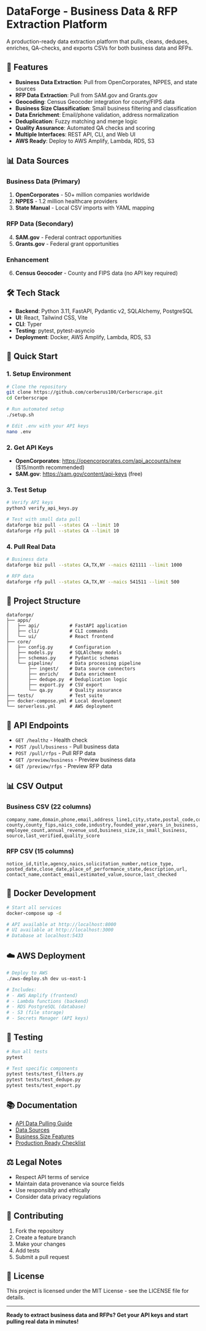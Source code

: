 # DataForge - Business Data & RFP Extraction Platform

A production-ready data extraction platform that pulls, cleans, dedupes, enriches, QA-checks, and exports CSVs for both business data and RFPs.

## 🚀 Features

- **Business Data Extraction**: Pull from OpenCorporates, NPPES, and state sources
- **RFP Data Extraction**: Pull from SAM.gov and Grants.gov
- **Geocoding**: Census Geocoder integration for county/FIPS data
- **Business Size Classification**: Small business filtering and classification
- **Data Enrichment**: Email/phone validation, address normalization
- **Deduplication**: Fuzzy matching and merge logic
- **Quality Assurance**: Automated QA checks and scoring
- **Multiple Interfaces**: REST API, CLI, and Web UI
- **AWS Ready**: Deploy to AWS Amplify, Lambda, RDS, S3

## 📊 Data Sources

### Business Data (Primary)
1. **OpenCorporates** - 50+ million companies worldwide
2. **NPPES** - 1.2 million healthcare providers
3. **State Manual** - Local CSV imports with YAML mapping

### RFP Data (Secondary)
4. **SAM.gov** - Federal contract opportunities
5. **Grants.gov** - Federal grant opportunities

### Enhancement
6. **Census Geocoder** - County and FIPS data (no API key required)

## 🛠️ Tech Stack

- **Backend**: Python 3.11, FastAPI, Pydantic v2, SQLAlchemy, PostgreSQL
- **UI**: React, Tailwind CSS, Vite
- **CLI**: Typer
- **Testing**: pytest, pytest-asyncio
- **Deployment**: Docker, AWS Amplify, Lambda, RDS, S3

## 🚀 Quick Start

### 1. Setup Environment
```bash
# Clone the repository
git clone https://github.com/cerberus100/Cerberscrape.git
cd Cerberscrape

# Run automated setup
./setup.sh

# Edit .env with your API keys
nano .env
```

### 2. Get API Keys
- **OpenCorporates**: https://opencorporates.com/api_accounts/new ($15/month recommended)
- **SAM.gov**: https://sam.gov/content/api-keys (free)

### 3. Test Setup
```bash
# Verify API keys
python3 verify_api_keys.py

# Test with small data pull
dataforge biz pull --states CA --limit 10
dataforge rfp pull --states CA --limit 10
```

### 4. Pull Real Data
```bash
# Business data
dataforge biz pull --states CA,TX,NY --naics 621111 --limit 1000

# RFP data
dataforge rfp pull --states CA,TX,NY --naics 541511 --limit 500
```

## 📁 Project Structure

```
dataforge/
├── apps/
│   ├── api/           # FastAPI application
│   ├── cli/           # CLI commands
│   └── ui/            # React frontend
├── core/
│   ├── config.py      # Configuration
│   ├── models.py      # SQLAlchemy models
│   ├── schemas.py     # Pydantic schemas
│   └── pipeline/      # Data processing pipeline
│       ├── ingest/    # Data source connectors
│       ├── enrich/    # Data enrichment
│       ├── dedupe.py  # Deduplication logic
│       ├── export.py  # CSV export
│       └── qa.py      # Quality assurance
├── tests/             # Test suite
├── docker-compose.yml # Local development
└── serverless.yml     # AWS deployment
```

## 🔧 API Endpoints

- `GET /healthz` - Health check
- `POST /pull/business` - Pull business data
- `POST /pull/rfps` - Pull RFP data
- `GET /preview/business` - Preview business data
- `GET /preview/rfps` - Preview RFP data

## 📊 CSV Output

### Business CSV (22 columns)
```
company_name,domain,phone,email,address_line1,city,state,postal_code,country,
county,county_fips,naics_code,industry,founded_year,years_in_business,
employee_count,annual_revenue_usd,business_size,is_small_business,
source,last_verified,quality_score
```

### RFP CSV (15 columns)
```
notice_id,title,agency,naics,solicitation_number,notice_type,
posted_date,close_date,place_of_performance_state,description,url,
contact_name,contact_email,estimated_value,source,last_checked
```

## 🐳 Docker Development

```bash
# Start all services
docker-compose up -d

# API available at http://localhost:8000
# UI available at http://localhost:3000
# Database at localhost:5433
```

## ☁️ AWS Deployment

```bash
# Deploy to AWS
./aws-deploy.sh dev us-east-1

# Includes:
# - AWS Amplify (frontend)
# - Lambda functions (backend)
# - RDS PostgreSQL (database)
# - S3 (file storage)
# - Secrets Manager (API keys)
```

## 🧪 Testing

```bash
# Run all tests
pytest

# Test specific components
pytest tests/test_filters.py
pytest tests/test_dedupe.py
pytest tests/test_export.py
```

## 📚 Documentation

- [API Data Pulling Guide](API_DATA_PULLING_GUIDE.md)
- [Data Sources](DATA_SOURCES.md)
- [Business Size Features](BUSINESS_SIZE_FEATURES.md)
- [Production Ready Checklist](PRODUCTION_READY_CHECKLIST.md)

## ⚖️ Legal Notes

- Respect API terms of service
- Maintain data provenance via source fields
- Use responsibly and ethically
- Consider data privacy regulations

## 🤝 Contributing

1. Fork the repository
2. Create a feature branch
3. Make your changes
4. Add tests
5. Submit a pull request

## 📄 License

This project is licensed under the MIT License - see the LICENSE file for details.

---

**Ready to extract business data and RFPs? Get your API keys and start pulling real data in minutes!**